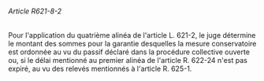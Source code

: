 ###### Article R621-8-2

Pour l'application du quatrième alinéa de l'article L. 621-2, le juge détermine le montant des sommes pour la garantie desquelles la mesure conservatoire est ordonnée au vu du passif déclaré dans la procédure collective ouverte ou, si le délai mentionné au premier alinéa de l'article R. 622-24 n'est pas expiré, au vu des relevés mentionnés à l'article R. 625-1.

